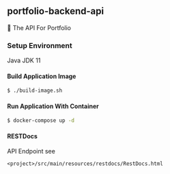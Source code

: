 ## portfolio-backend-api
🍩 The API For Portfolio

### Setup Environment
Java JDK 11

#### Build Application Image
```bash
$ ./build-image.sh
```

#### Run Application With Container
```bash
$ docker-compose up -d
```

#### RESTDocs
API Endpoint 
see
```shell
<project>/src/main/resources/restdocs/RestDocs.html
```
